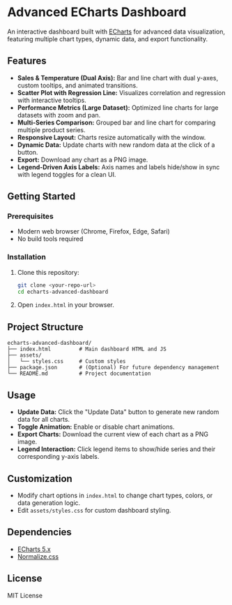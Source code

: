 # Advanced ECharts Dashboard

An interactive dashboard built with [ECharts](https://echarts.apache.org/) for advanced data visualization, featuring multiple chart types, dynamic data, and export functionality.

## Features

- **Sales & Temperature (Dual Axis):** Bar and line chart with dual y-axes, custom tooltips, and animated transitions.
- **Scatter Plot with Regression Line:** Visualizes correlation and regression with interactive tooltips.
- **Performance Metrics (Large Dataset):** Optimized line charts for large datasets with zoom and pan.
- **Multi-Series Comparison:** Grouped bar and line chart for comparing multiple product series.
- **Responsive Layout:** Charts resize automatically with the window.
- **Dynamic Data:** Update charts with new random data at the click of a button.
- **Export:** Download any chart as a PNG image.
- **Legend-Driven Axis Labels:** Axis names and labels hide/show in sync with legend toggles for a clean UI.

## Getting Started

### Prerequisites

- Modern web browser (Chrome, Firefox, Edge, Safari)
- No build tools required

### Installation

1. Clone this repository:
   ```sh
   git clone <your-repo-url>
   cd echarts-advanced-dashboard
   ```
2. Open `index.html` in your browser.

## Project Structure

```
echarts-advanced-dashboard/
├── index.html         # Main dashboard HTML and JS
├── assets/
│   └── styles.css     # Custom styles
├── package.json       # (Optional) For future dependency management
└── README.md          # Project documentation
```

## Usage

- **Update Data:** Click the "Update Data" button to generate new random data for all charts.
- **Toggle Animation:** Enable or disable chart animations.
- **Export Charts:** Download the current view of each chart as a PNG image.
- **Legend Interaction:** Click legend items to show/hide series and their corresponding y-axis labels.

## Customization

- Modify chart options in `index.html` to change chart types, colors, or data generation logic.
- Edit `assets/styles.css` for custom dashboard styling.

## Dependencies

- [ECharts 5.x](https://echarts.apache.org/)
- [Normalize.css](https://necolas.github.io/normalize.css/)

## License

MIT License
